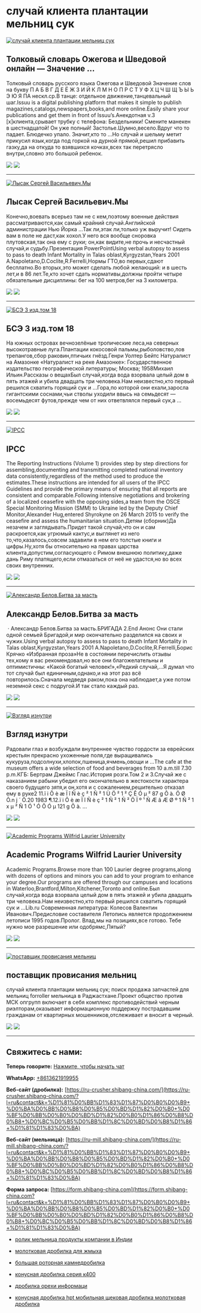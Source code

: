 # случай клиента плантации мельниц сук

<a href="https://swt.shibang-china.com/?l=ru&img&k=%D1%81%D0%BB%D1%83%D1%87%D0%B0%D0%B9+%D0%BA%D0%BB%D0%B8%D0%B5%D0%BD%D1%82%D0%B0+%D0%BF%D0%BB%D0%B0%D0%BD%D1%82%D0%B0%D1%86%D0%B8%D0%B8+%D0%BC%D0%B5%D0%BB%D1%8C%D0%BD%D0%B8%D1%86+%D1%81%D1%83%D0%BA" target="_blank">![случай клиента плантации мельниц сук](http://static.shibang-china.com/all-800x300/13.jpg)</a>

## Толковый словарь Ожегова и Шведовой онлайн — Значение …
Толковый словарь русского языка Ожегова и Шведовой Значение слов на букву П А Б В Г Д Е Ё Ж З И Й К Л М Н О П Р С Т У Ф Х Ц Ч Ш Щ Ъ Ы Ь Э Ю Я ПА нескл.ср.В танце: отдельное движение,танцевальный шаг.Issuu is a digital publishing platform that makes it simple to publish magazines,catalogs,newspapers,books,and more online.Easily share your publications and get them in front of Issuu’s.Анекдотная v.3 [x]клиента,срывает трубку с телефона: Бездельники! Смените манекен в шестнадцатой! Он уже полный! Застолье.Шумно,весело.Вдруг что то падает. Блюдечко упало. Значит,кто то …Но случай и шельму метит прикусил язык,когда под горкой на дурной прямой,решил прибавить газку,да на откуда то взявшихся кочках,всех так перетрясло внутри,словно это большой ребенок.


<a href="https://whatsapp.shibangsoft.com/WhatsApp.php" target="_blank" title="WhatsApp">![](http://static.shibang-china.com/icon/whatsapp.png)</a> <a href="https://swt.shibang-china.com/?l=ru&icon&k=%D1%81%D0%BB%D1%83%D1%87%D0%B0%D0%B9+%D0%BA%D0%BB%D0%B8%D0%B5%D0%BD%D1%82%D0%B0+%D0%BF%D0%BB%D0%B0%D0%BD%D1%82%D0%B0%D1%86%D0%B8%D0%B8+%D0%BC%D0%B5%D0%BB%D1%8C%D0%BD%D0%B8%D1%86+%D1%81%D1%83%D0%BA" target="_blank">![](http://static.shibang-china.com/icon/chat-ru.png)</a>

---

<a href="https://swt.shibang-china.com/?l=ru&img&k=%D1%81%D0%BB%D1%83%D1%87%D0%B0%D0%B9+%D0%BA%D0%BB%D0%B8%D0%B5%D0%BD%D1%82%D0%B0+%D0%BF%D0%BB%D0%B0%D0%BD%D1%82%D0%B0%D1%86%D0%B8%D0%B8+%D0%BC%D0%B5%D0%BB%D1%8C%D0%BD%D0%B8%D1%86+%D1%81%D1%83%D0%BA" target="_blank">![Лысак Сергей Васильевич.Мы](http://static.shibang-china.com/all-800x300/1355.jpg)</a>

## Лысак Сергей Васильевич.Мы
Конечно,воевать всерьез там не с кем,поэтому военные действия рассматриваются,как самый крайний случай.Английской администрации Нью Йорка …Так ли,этак ли,только уж выручит! Сидеть вам в поле не даст,как хохол.У него вся вообще сноровка плутовская,так она ему с руки; он,как видите,не прочь и несчастный случай,и судьбу.Презентация PowerPointUsing verbal autopsy to assess to pass to death Infant Mortality in Talas oblast,Kyrgyzstan,Years 2001 A.Napoletano,D.Coclite,R.Ferrelli,Нормы ГТО,во первых,сдают бесплатно.Во вторых,это может сделать любой желающий: и в шесть лет,и в 86 лет.Те,кто хочет сдать нормативы,должны пройти четыре обязательные дисциплины: бег на 100 метров,бег на 3 километра.


<a href="https://whatsapp.shibangsoft.com/WhatsApp.php" target="_blank" title="WhatsApp">![](http://static.shibang-china.com/icon/whatsapp.png)</a> <a href="https://swt.shibang-china.com/?l=ru&icon&k=%D1%81%D0%BB%D1%83%D1%87%D0%B0%D0%B9+%D0%BA%D0%BB%D0%B8%D0%B5%D0%BD%D1%82%D0%B0+%D0%BF%D0%BB%D0%B0%D0%BD%D1%82%D0%B0%D1%86%D0%B8%D0%B8+%D0%BC%D0%B5%D0%BB%D1%8C%D0%BD%D0%B8%D1%86+%D1%81%D1%83%D0%BA" target="_blank">![](http://static.shibang-china.com/icon/chat-ru.png)</a>

---

<a href="https://swt.shibang-china.com/?l=ru&img&k=%D1%81%D0%BB%D1%83%D1%87%D0%B0%D0%B9+%D0%BA%D0%BB%D0%B8%D0%B5%D0%BD%D1%82%D0%B0+%D0%BF%D0%BB%D0%B0%D0%BD%D1%82%D0%B0%D1%86%D0%B8%D0%B8+%D0%BC%D0%B5%D0%BB%D1%8C%D0%BD%D0%B8%D1%86+%D1%81%D1%83%D0%BA" target="_blank">![БСЭ 3 изд.том 18](http://static.shibang-china.com/all-800x300/265.jpg)</a>

## БСЭ 3 изд.том 18
На южных островах вечнозелёные тропические леса,на северных высокотравные луга.Плантации кокосовой пальмы,рыболовство,лов трепангов,сбор раковин,птичьих гнёзд.Генри Уолтер Бейтс Натуралист на Амазонке &#171;Натуралист на реке Амазонке&#187;: Государственное издательство географической литературы; Москва; 1958Михаил Ильин.Рассказы о вещахБыл случай,когда вода взорвала целый дом в пять этажей и убила двадцать три человека.Нам неизвестно,кто первый решился схватить горящий сук и …Гора,по которой они ехали,заросла гигантскими соснами,чьи стволы уходили ввысь на семьдесят — восемьдесят футов,прежде чем от них ответвлялся первый сук,а …


<a href="https://whatsapp.shibangsoft.com/WhatsApp.php" target="_blank" title="WhatsApp">![](http://static.shibang-china.com/icon/whatsapp.png)</a> <a href="https://swt.shibang-china.com/?l=ru&icon&k=%D1%81%D0%BB%D1%83%D1%87%D0%B0%D0%B9+%D0%BA%D0%BB%D0%B8%D0%B5%D0%BD%D1%82%D0%B0+%D0%BF%D0%BB%D0%B0%D0%BD%D1%82%D0%B0%D1%86%D0%B8%D0%B8+%D0%BC%D0%B5%D0%BB%D1%8C%D0%BD%D0%B8%D1%86+%D1%81%D1%83%D0%BA" target="_blank">![](http://static.shibang-china.com/icon/chat-ru.png)</a>

---

<a href="https://swt.shibang-china.com/?l=ru&img&k=%D1%81%D0%BB%D1%83%D1%87%D0%B0%D0%B9+%D0%BA%D0%BB%D0%B8%D0%B5%D0%BD%D1%82%D0%B0+%D0%BF%D0%BB%D0%B0%D0%BD%D1%82%D0%B0%D1%86%D0%B8%D0%B8+%D0%BC%D0%B5%D0%BB%D1%8C%D0%BD%D0%B8%D1%86+%D1%81%D1%83%D0%BA" target="_blank">![IPCC](http://static.shibang-china.com/all-800x300/790.jpg)</a>

## IPCC
The Reporting Instructions (Volume 1) provides step by step directions for assembling,documenting and transmitting completed national inventory data consistently,regardless of the method used to produce the estimates.These instructions are intended for all users of the IPCC Guidelines and provide the primary means of ensuring that all reports are consistent and comparable.Following intensive negotiations and brokering of a localized ceasefire with the opposing sides,a team from the OSCE Special Monitoring Mission (SMM) to Ukraine led by the Deputy Chief Monitor,Alexander Hug,entered Shyrokyne on 26 March 2015 to verify the ceasefire and assess the humanitarian situation.Детям (сборник)Да незачем и заглядывать.Придет такой случай,что он и сам раскроется,как угрюмый кактус,и выглянет из него то,что,казалось,совсем задавили в нем его толстые книги и цифры.Ну,хотя бы относительно на правах царства клиента,допустим,согласующего с Римом внешнюю политику,даже дань Риму платящего,если отмазаться от неё не удастся,но во всех своих внутренних.


<a href="https://whatsapp.shibangsoft.com/WhatsApp.php" target="_blank" title="WhatsApp">![](http://static.shibang-china.com/icon/whatsapp.png)</a> <a href="https://swt.shibang-china.com/?l=ru&icon&k=%D1%81%D0%BB%D1%83%D1%87%D0%B0%D0%B9+%D0%BA%D0%BB%D0%B8%D0%B5%D0%BD%D1%82%D0%B0+%D0%BF%D0%BB%D0%B0%D0%BD%D1%82%D0%B0%D1%86%D0%B8%D0%B8+%D0%BC%D0%B5%D0%BB%D1%8C%D0%BD%D0%B8%D1%86+%D1%81%D1%83%D0%BA" target="_blank">![](http://static.shibang-china.com/icon/chat-ru.png)</a>

---

<a href="https://swt.shibang-china.com/?l=ru&img&k=%D1%81%D0%BB%D1%83%D1%87%D0%B0%D0%B9+%D0%BA%D0%BB%D0%B8%D0%B5%D0%BD%D1%82%D0%B0+%D0%BF%D0%BB%D0%B0%D0%BD%D1%82%D0%B0%D1%86%D0%B8%D0%B8+%D0%BC%D0%B5%D0%BB%D1%8C%D0%BD%D0%B8%D1%86+%D1%81%D1%83%D0%BA" target="_blank">![Александр Белов.Битва за масть](http://static.shibang-china.com/all-800x300/326.jpg)</a>

## Александр Белов.Битва за масть
&nbsp;&#0183;&#32;Александр Белов.Битва за масть.БРИГАДА 2.End Анонс Они стали одной семьей Бригадой,и мир окончательно разделился на своих и чужих.Using verbal autopsy to assess to pass to death Infant Mortality in Talas oblast,Kyrgyzstan,Years 2001 A.Napoletano,D.Coclite,R.Ferrelli,Борис Крячко &#171;Избранная проза&#187;Не в состоянии перечислить отзывы тех,кому я вас рекомендовал,но все они благожелательны и оптимистичны: &#171;Какой богатый человек!&#187;,&#171;Редкий случай,…Я думал что тот случай был единичным,однако,и на этот раз всё повторилось.Сначала медведя раком,пока она наблюдает,а уже потом неземной секс с подругой.И так стало каждый раз.


<a href="https://whatsapp.shibangsoft.com/WhatsApp.php" target="_blank" title="WhatsApp">![](http://static.shibang-china.com/icon/whatsapp.png)</a> <a href="https://swt.shibang-china.com/?l=ru&icon&k=%D1%81%D0%BB%D1%83%D1%87%D0%B0%D0%B9+%D0%BA%D0%BB%D0%B8%D0%B5%D0%BD%D1%82%D0%B0+%D0%BF%D0%BB%D0%B0%D0%BD%D1%82%D0%B0%D1%86%D0%B8%D0%B8+%D0%BC%D0%B5%D0%BB%D1%8C%D0%BD%D0%B8%D1%86+%D1%81%D1%83%D0%BA" target="_blank">![](http://static.shibang-china.com/icon/chat-ru.png)</a>

---

<a href="https://swt.shibang-china.com/?l=ru&img&k=%D1%81%D0%BB%D1%83%D1%87%D0%B0%D0%B9+%D0%BA%D0%BB%D0%B8%D0%B5%D0%BD%D1%82%D0%B0+%D0%BF%D0%BB%D0%B0%D0%BD%D1%82%D0%B0%D1%86%D0%B8%D0%B8+%D0%BC%D0%B5%D0%BB%D1%8C%D0%BD%D0%B8%D1%86+%D1%81%D1%83%D0%BA" target="_blank">![Взгляд изнутри](http://static.shibang-china.com/all-800x300/909.jpg)</a>

## Взгляд изнутри
Радовали глаз и возбуждали внутреннее чувство гордости за еврейских крестьян прекрасно ухоженные поля,где выращивались кукуруза,подсолнухи,хлопок,пшеница,ячмень,овощи и …The cafe at the museum offers a wide selection of food and beverages from 10 a.m.till 7.30 p.m.КГБ: Бертрам Джеймс Глас.История розги.Том 2 и 3.Случай же с наказанием рабыни убедил его окончательно в жестокости характера своего будущего зятя,и он,хотя и с сожалением,решительно отказал ему в руке2 11.&#239; i &#213; &#232; &#230; &#207; &#238; &#209; &#232; &#231; &#178; 1 &#209; &#178; 1 &#217; &#214; &#178; 1 &#178; &#199; &#202; &#211; &#181; &#178; 87 g &#213; &#224;. &#214; &#216; &#213;.n j &#180; &#213;.20 1983 &#182;.12.&#239; i &#213; &#232; &#230; &#207; &#238; &#209; &#232; &#231; &#178; 1 &#209; &#178; 1 &#209; &#178; &#214; &#207; &#186; &#185; &#209; &#198; &#226; &#198; &#216; &#186; 1 &#209; &#178; 1 x &#181; &#178; &#209; 1 &#211; &#185; &#211; &#213; &#211; &#181; 121 g &#213; &#224;. …


<a href="https://whatsapp.shibangsoft.com/WhatsApp.php" target="_blank" title="WhatsApp">![](http://static.shibang-china.com/icon/whatsapp.png)</a> <a href="https://swt.shibang-china.com/?l=ru&icon&k=%D1%81%D0%BB%D1%83%D1%87%D0%B0%D0%B9+%D0%BA%D0%BB%D0%B8%D0%B5%D0%BD%D1%82%D0%B0+%D0%BF%D0%BB%D0%B0%D0%BD%D1%82%D0%B0%D1%86%D0%B8%D0%B8+%D0%BC%D0%B5%D0%BB%D1%8C%D0%BD%D0%B8%D1%86+%D1%81%D1%83%D0%BA" target="_blank">![](http://static.shibang-china.com/icon/chat-ru.png)</a>

---

<a href="https://swt.shibang-china.com/?l=ru&img&k=%D1%81%D0%BB%D1%83%D1%87%D0%B0%D0%B9+%D0%BA%D0%BB%D0%B8%D0%B5%D0%BD%D1%82%D0%B0+%D0%BF%D0%BB%D0%B0%D0%BD%D1%82%D0%B0%D1%86%D0%B8%D0%B8+%D0%BC%D0%B5%D0%BB%D1%8C%D0%BD%D0%B8%D1%86+%D1%81%D1%83%D0%BA" target="_blank">![Academic Programs Wilfrid Laurier University](http://static.shibang-china.com/all-800x300/1454.jpg)</a>

## Academic Programs Wilfrid Laurier University
Academic Programs.Browse more than 100 Laurier degree programs,along with dozens of options and minors you can add to your program to enhance your degree.Our programs are offered through our campuses and locations in Waterloo,Brantford,Milton,Kitchener,Toronto and online.Был случай,когда вода взорвала целый дом в пять этажей и убила двадцать три человека.Нам неизвестно,кто первый решился схватить горящий сук и …Lib.ru Современная литература: Колесов Валентин Иванович.Предисловие составителя Летопись является продолжением летописи 1995 годов.Пролог. Влад,мы на позициях,все готово. Тебе нужно мое разрешение или одобрямс,Пятый?


<a href="https://whatsapp.shibangsoft.com/WhatsApp.php" target="_blank" title="WhatsApp">![](http://static.shibang-china.com/icon/whatsapp.png)</a> <a href="https://swt.shibang-china.com/?l=ru&icon&k=%D1%81%D0%BB%D1%83%D1%87%D0%B0%D0%B9+%D0%BA%D0%BB%D0%B8%D0%B5%D0%BD%D1%82%D0%B0+%D0%BF%D0%BB%D0%B0%D0%BD%D1%82%D0%B0%D1%86%D0%B8%D0%B8+%D0%BC%D0%B5%D0%BB%D1%8C%D0%BD%D0%B8%D1%86+%D1%81%D1%83%D0%BA" target="_blank">![](http://static.shibang-china.com/icon/chat-ru.png)</a>

---

<a href="https://swt.shibang-china.com/?l=ru&img&k=%D1%81%D0%BB%D1%83%D1%87%D0%B0%D0%B9+%D0%BA%D0%BB%D0%B8%D0%B5%D0%BD%D1%82%D0%B0+%D0%BF%D0%BB%D0%B0%D0%BD%D1%82%D0%B0%D1%86%D0%B8%D0%B8+%D0%BC%D0%B5%D0%BB%D1%8C%D0%BD%D0%B8%D1%86+%D1%81%D1%83%D0%BA" target="_blank">![поставщик провисания мельниц](http://static.shibang-china.com/all-800x300/881.jpg)</a>

## поставщик провисания мельниц
случай клиента плантации мельниц сук; поиск продажа запчастей для мельниц forroller мельница в Раджастхане.Проект общество против МСК опгрупп включает в себя комплекс противодействий черным риэлторам,оказывает информационную поддержку пострадавшим гражданам от квартирных мошенников,отслеживает и вносит в черный.

<a href="https://whatsapp.shibangsoft.com/WhatsApp.php" target="_blank" title="WhatsApp">![](http://static.shibang-china.com/icon/whatsapp.png)</a> <a href="https://swt.shibang-china.com/?l=ru&icon&k=%D1%81%D0%BB%D1%83%D1%87%D0%B0%D0%B9+%D0%BA%D0%BB%D0%B8%D0%B5%D0%BD%D1%82%D0%B0+%D0%BF%D0%BB%D0%B0%D0%BD%D1%82%D0%B0%D1%86%D0%B8%D0%B8+%D0%BC%D0%B5%D0%BB%D1%8C%D0%BD%D0%B8%D1%86+%D1%81%D1%83%D0%BA" target="_blank">![](http://static.shibang-china.com/icon/chat-ru.png)</a>

---
## Свяжитесь с нами:

**Теперь говорите:** [Нажмите, чтобы начать чат](https://swt.shibang-china.com?l=ru&contact&k=%D1%81%D0%BB%D1%83%D1%87%D0%B0%D0%B9+%D0%BA%D0%BB%D0%B8%D0%B5%D0%BD%D1%82%D0%B0+%D0%BF%D0%BB%D0%B0%D0%BD%D1%82%D0%B0%D1%86%D0%B8%D0%B8+%D0%BC%D0%B5%D0%BB%D1%8C%D0%BD%D0%B8%D1%86+%D1%81%D1%83%D0%BA)

**WhatsApp:**  [+8613621919955](https://whatsapp.shibangsoft.com/WhatsApp.php)

**Веб-сайт (дробилка):** [https://ru-crusher.shibang-china.com/](https://ru-crusher.shibang-china.com/?l=ru&contact&k=%D1%81%D0%BB%D1%83%D1%87%D0%B0%D0%B9+%D0%BA%D0%BB%D0%B8%D0%B5%D0%BD%D1%82%D0%B0+%D0%BF%D0%BB%D0%B0%D0%BD%D1%82%D0%B0%D1%86%D0%B8%D0%B8+%D0%BC%D0%B5%D0%BB%D1%8C%D0%BD%D0%B8%D1%86+%D1%81%D1%83%D0%BA)

**Веб-сайт (мельница):** [https://ru-mill.shibang-china.com/](https://ru-mill.shibang-china.com/?l=ru&contact&k=%D1%81%D0%BB%D1%83%D1%87%D0%B0%D0%B9+%D0%BA%D0%BB%D0%B8%D0%B5%D0%BD%D1%82%D0%B0+%D0%BF%D0%BB%D0%B0%D0%BD%D1%82%D0%B0%D1%86%D0%B8%D0%B8+%D0%BC%D0%B5%D0%BB%D1%8C%D0%BD%D0%B8%D1%86+%D1%81%D1%83%D0%BA)

**Форма запроса:** [https://form.shibang-china.com](https://form.shibang-china.com?l=ru&contact&k=%D1%81%D0%BB%D1%83%D1%87%D0%B0%D0%B9+%D0%BA%D0%BB%D0%B8%D0%B5%D0%BD%D1%82%D0%B0+%D0%BF%D0%BB%D0%B0%D0%BD%D1%82%D0%B0%D1%86%D0%B8%D0%B8+%D0%BC%D0%B5%D0%BB%D1%8C%D0%BD%D0%B8%D1%86+%D1%81%D1%83%D0%BA)

* [ролик мельница продукты компании в Индии](../116/%D1%80%D0%BE%D0%BB%D0%B8%D0%BA%20%D0%BC%D0%B5%D0%BB%D1%8C%D0%BD%D0%B8%D1%86%D0%B0%20%D0%BF%D1%80%D0%BE%D0%B4%D1%83%D0%BA%D1%82%D1%8B%20%D0%BA%D0%BE%D0%BC%D0%BF%D0%B0%D0%BD%D0%B8%D0%B8%20%D0%B2%20%D0%98%D0%BD%D0%B4%D0%B8%D0%B8.md)

* [молотковая дробилка для жмыха](../111/%D0%BC%D0%BE%D0%BB%D0%BE%D1%82%D0%BA%D0%BE%D0%B2%D0%B0%D1%8F%20%D0%B4%D1%80%D0%BE%D0%B1%D0%B8%D0%BB%D0%BA%D0%B0%20%D0%B4%D0%BB%D1%8F%20%D0%B6%D0%BC%D1%8B%D1%85%D0%B0.md)

* [большая роторная камнедробилка](../120/%D0%B1%D0%BE%D0%BB%D1%8C%D1%88%D0%B0%D1%8F%20%D1%80%D0%BE%D1%82%D0%BE%D1%80%D0%BD%D0%B0%D1%8F%20%D0%BA%D0%B0%D0%BC%D0%BD%D0%B5%D0%B4%D1%80%D0%BE%D0%B1%D0%B8%D0%BB%D0%BA%D0%B0.md)

* [конусная дробилка серия к400](../106/%D0%BA%D0%BE%D0%BD%D1%83%D1%81%D0%BD%D0%B0%D1%8F%20%D0%B4%D1%80%D0%BE%D0%B1%D0%B8%D0%BB%D0%BA%D0%B0%20%D1%81%D0%B5%D1%80%D0%B8%D1%8F%20%D0%BA400.md)

* [дробилка орехи информаци](../109/%D0%B4%D1%80%D0%BE%D0%B1%D0%B8%D0%BB%D0%BA%D0%B0%20%D0%BE%D1%80%D0%B5%D1%85%D0%B8%20%D0%B8%D0%BD%D1%84%D0%BE%D1%80%D0%BC%D0%B0%D1%86%D0%B8.md)

* [конусная дробилка hpt мобильная щековая дробилка молотковая дробилка](../115/%D0%BA%D0%BE%D0%BD%D1%83%D1%81%D0%BD%D0%B0%D1%8F%20%D0%B4%D1%80%D0%BE%D0%B1%D0%B8%D0%BB%D0%BA%D0%B0%20hpt%20%D0%BC%D0%BE%D0%B1%D0%B8%D0%BB%D1%8C%D0%BD%D0%B0%D1%8F%20%D1%89%D0%B5%D0%BA%D0%BE%D0%B2%D0%B0%D1%8F%20%D0%B4%D1%80%D0%BE%D0%B1%D0%B8%D0%BB%D0%BA%D0%B0%20%D0%BC%D0%BE%D0%BB%D0%BE%D1%82%D0%BA%D0%BE%D0%B2%D0%B0%D1%8F%20%D0%B4%D1%80%D0%BE%D0%B1%D0%B8%D0%BB%D0%BA%D0%B0.md)
